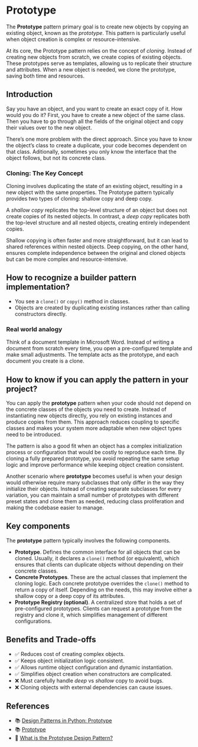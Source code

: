 # Prototype

The **Prototype** pattern primary goal is to create new objects by copying an existing object, known as the _prototype_. This pattern is particularly useful when object creation is complex or resource-intensive.

At its core, the Prototype pattern relies on the concept of _cloning_. Instead of creating new objects from scratch, we create copies of existing objects. These prototypes serve as templates, allowing us to replicate their structure and attributes. When a new object is needed, we clone the prototype, saving both time and resources.

## Introduction

Say you have an object, and you want to create an exact copy of it. How would you do it? First, you have to create a new object of the same class. Then you have to go through all the fields of the original object and copy their values over to the new object.

There’s one more problem with the direct approach. Since you have to know the object’s class to create a duplicate, your code becomes dependent on that class. Aditionally, sometimes you only know the interface that the object follows, but not its concrete class.

### Cloning: The Key Concept

Cloning involves duplicating the state of an existing object, resulting in a new object with the same properties. The Prototype pattern typically provides two types of cloning: shallow copy and deep copy.

A _shallow copy_ replicates the top-level structure of an object but does not create copies of its nested objects. In contrast, a _deep copy_ replicates both the top-level structure and all nested objects, creating entirely independent copies.

Shallow copying is often faster and more straightforward, but it can lead to shared references within nested objects. Deep copying, on the other hand, ensures complete independence between the original and cloned objects but can be more complex and resource-intensive.

## How to recognize a builder pattern implementation?

- You see a `clone()` or `copy()` method in classes.
- Objects are created by duplicating existing instances rather than calling constructors directly.

### Real world analogy

Think of a document template in Microsoft Word. Instead of writing a document from scratch every time, you open a pre-configured template and make small adjustments. The template acts as the prototype, and each document you create is a clone.

## How to know if you can apply the pattern in your project?

You can apply the **prototype** pattern when your code should not depend on the concrete classes of the objects you need to create. Instead of instantiating new objects directly, you rely on existing instances and produce copies from them. This approach reduces coupling to specific classes and makes your system more adaptable when new object types need to be introduced.

The pattern is also a good fit when an object has a complex initialization process or configuration that would be costly to reproduce each time. By cloning a fully prepared prototype, you avoid repeating the same setup logic and improve performance while keeping object creation consistent.

Another scenario where **prototype** becomes useful is when your design would otherwise require many subclasses that only differ in the way they initialize their objects. Instead of creating separate subclasses for every variation, you can maintain a small number of prototypes with different preset states and clone them as needed, reducing class proliferation and making the codebase easier to manage.

## Key components

The **prototype** pattern typically involves the following components.

- **Prototype**. Defines the common interface for all objects that can be cloned. Usually, it declares a `clone()` method (or equivalent), which ensures that clients can duplicate objects without depending on their concrete classes.
- **Concrete Prototypes**. These are the actual classes that implement the cloning logic. Each concrete prototype overrides the `clone()` method to return a copy of itself. Depending on the needs, this may involve either a shallow copy or a deep copy of its attributes.
- **Prototype Registry (optional)**. A centralized store that holds a set of pre-configured prototypes. Clients can request a prototype from the registry and clone it, which simplifies management of different configurations.

## Benefits and Trade-offs

- ✅ Reduces cost of creating complex objects.
- ✅ Keeps object initialization logic consistent.
- ✅ Allows runtime object configuration and dynamic instantiation.
- ✅ Simplifies object creation when constructors are complicated.
- ❌ Must carefully handle _deep_ vs _shallow_ copy to avoid bugs.
- ❌ Cloning objects with external dependencies can cause issues.

## References

- 📚 [Design Patterns in Python: Prototype](https://medium.com/@amirm.lavasani/design-patterns-in-python-prototype-6aeeda10f41e)
- 📚 [Prototype](https://refactoring.guru/design-patterns/prototype)
- 📼 [What is the Prototype Design Pattern?](https://youtu.be/tqYQqSLLmEo)
